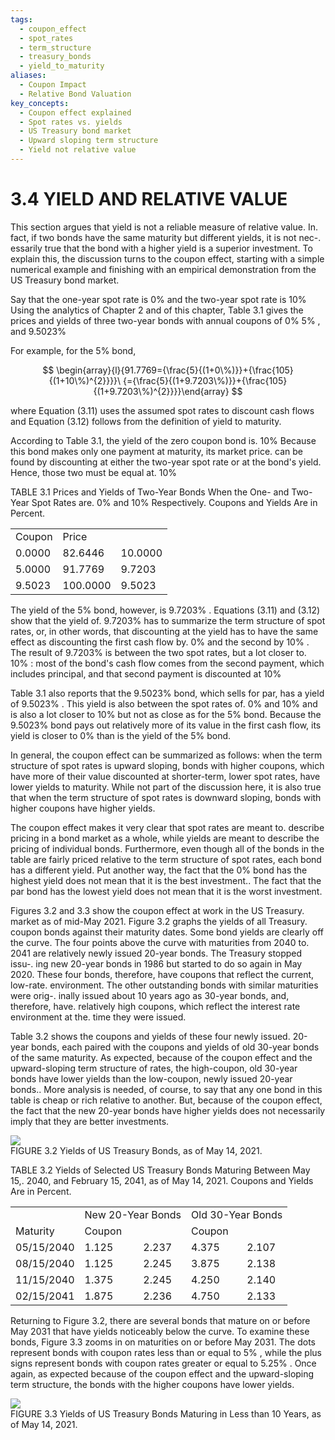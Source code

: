 ```yaml
---
tags:
  - coupon_effect
  - spot_rates
  - term_structure
  - treasury_bonds
  - yield_to_maturity
aliases:
  - Coupon Impact
  - Relative Bond Valuation
key_concepts:
  - Coupon effect explained
  - Spot rates vs. yields
  - US Treasury bond market
  - Upward sloping term structure
  - Yield not relative value
---
```


# 3.4 YIELD AND RELATIVE VALUE  

This section argues that yield is not a reliable measure of relative value. In. fact, if two bonds have the same maturity but different yields, it is not nec-. essarily true that the bond with a higher yield is a superior investment. To explain this, the discussion turns to the coupon effect, starting with a simple numerical example and finishing with an empirical demonstration from the US Treasury bond market.  

Say that the one-year spot rate is $0\%$ and the two-year spot rate is $10\%$ Using the analytics of Chapter 2 and of this chapter, Table 3.1 gives the prices and yields of three two-year bonds with annual coupons of $0\%$ $5\%$ , and $9.5023\%$  

For example, for the $5\%$ bond,  

$$
\begin{array}{l}{91.7769={\frac{5}{(1+0\%)}}+{\frac{105}{(1+10\%)^{2}}}}\ {={\frac{5}{(1+9.7203\%)}}+{\frac{105}{(1+9.7203\%)^{2}}}}\end{array}
$$  

where Equation (3.11) uses the assumed spot rates to discount cash flows and Equation (3.12) follows from the definition of yield to maturity.  

According to Table 3.1, the yield of the zero coupon bond is. $10\%$ Because this bond makes only one payment at maturity, its market price. can be found by discounting at either the two-year spot rate or at the bond's yield. Hence, those two must be equal at. $10\%$  

TABLE 3.1 Prices and Yields of Two-Year Bonds When the One- and Two-Year Spot Rates are. $0\%$ and $10\%$ Respectively. Coupons and Yields Are in Percent.   


<html><body><table><tr><td>Coupon</td><td>Price</td><td></td></tr><tr><td>0.0000</td><td>82.6446</td><td>10.0000</td></tr><tr><td>5.0000</td><td>91.7769</td><td>9.7203</td></tr><tr><td>9.5023</td><td>100.0000</td><td>9.5023</td></tr></table></body></html>  

The yield of the $5\%$ bond, however, is $9.7203\%$ . Equations (3.11) and (3.12) show that the yield of. $9.7203\%$ has to summarize the term structure of spot rates, or, in other words, that discounting at the yield has to have the same effect as discounting the first cash flow by. $0\%$ and the second by $10\%$ . The result of $9.7203\%$ is between the two spot rates, but a lot closer to. $10\%$ : most of the bond's cash flow comes from the second payment, which includes principal, and that second payment is discounted at $10\%$  

Table 3.1 also reports that the $9.5023\%$ bond, which sells for par, has a yield of $9.5023\%$ . This yield is also between the spot rates of. $0\%$ and $10\%$ and is also a lot closer to $10\%$ but not as close as for the $5\%$ bond. Because the $9.5023\%$ bond pays out relatively more of its value in the first cash flow, its yield is closer to $0\%$ than is the yield of the $5\%$ bond.  

In general, the coupon effect can be summarized as follows: when the term structure of spot rates is upward sloping, bonds with higher coupons, which have more of their value discounted at shorter-term, lower spot rates, have lower yields to maturity. While not part of the discussion here, it is also true that when the term structure of spot rates is downward sloping, bonds with higher coupons have higher yields.  

The coupon effect makes it very clear that spot rates are meant to. describe pricing in a bond market as a whole, while yields are meant to describe the pricing of individual bonds. Furthermore, even though all of the bonds in the table are fairly priced relative to the term structure of spot rates, each bond has a different yield. Put another way, the fact that the $0\%$ bond has the highest yield does not mean that it is the best investment.. The fact that the par bond has the lowest yield does not mean that it is the worst investment.  

Figures 3.2 and 3.3 show the coupon effect at work in the US Treasury. market as of mid-May 2021. Figure 3.2 graphs the yields of all Treasury. coupon bonds against their maturity dates. Some bond yields are clearly off the curve. The four points above the curve with maturities from 2040 to. 2041 are relatively newly issued 20-year bonds. The Treasury stopped issu-. ing new 20-year bonds in 1986 but started to do so again in May 2020. These four bonds, therefore, have coupons that reflect the current, low-rate. environment. The other outstanding bonds with similar maturities were orig-. inally issued about 10 years ago as 30-year bonds, and, therefore, have. relatively high coupons, which reflect the interest rate environment at the. time they were issued.  

Table 3.2 shows the coupons and yields of these four newly issued. 20-year bonds, each paired with the coupons and yields of old 30-year bonds of the same maturity. As expected, because of the coupon effect and the upward-sloping term structure of rates, the high-coupon, old 30-year bonds have lower yields than the low-coupon, newly issued 20-year bonds.. More analysis is needed, of course, to say that any one bond in this table is cheap or rich relative to another. But, because of the coupon effect, the fact that the new 20-year bonds have higher yields does not necessarily imply that they are better investments.  

![](6ee5276a4853295815821e04fe638c7ce3cffe26a78c0fd96f8474b28e9ffca6.jpg)  
FIGURE 3.2 Yields of US Treasury Bonds, as of May 14, 2021.  

TABLE 3.2 Yields of Selected US Treasury Bonds Maturing Between May 15,. 2040, and February 15, 2041, as of May 14, 2021. Coupons and Yields Are in Percent.   


<html><body><table><tr><td></td><td colspan="2">New 20-Year Bonds</td><td colspan="2">Old 30-Year Bonds</td></tr><tr><td>Maturity</td><td>Coupon</td><td></td><td>Coupon</td><td></td></tr><tr><td>05/15/2040</td><td>1.125</td><td>2.237</td><td>4.375</td><td>2.107</td></tr><tr><td>08/15/2040</td><td>1.125</td><td>2.245</td><td>3.875</td><td>2.138</td></tr><tr><td>11/15/2040</td><td>1.375</td><td>2.245</td><td>4.250</td><td>2.140</td></tr><tr><td>02/15/2041</td><td>1.875</td><td>2.236</td><td>4.750</td><td>2.133</td></tr></table></body></html>  

Returning to Figure 3.2, there are several bonds that mature on or before May 2031 that have yields noticeably below the curve. To examine these bonds, Figure 3.3 zooms in on maturities on or before May 2031. The dots represent bonds with coupon rates less than or equal to $5\%$ , while the plus signs represent bonds with coupon rates greater or equal to $5.25\%$ . Once again, as expected because of the coupon effect and the upward-sloping term structure, the bonds with the higher coupons have lower yields.  

![](3b63d8f2f068f1a4c3d3d88e80ee7ceb03bf65b0a24f7d331b8f2975f65e4e21.jpg)  
FIGURE 3.3  Yields of US Treasury Bonds Maturing in Less than 10 Years, as of May 14, 2021.  
